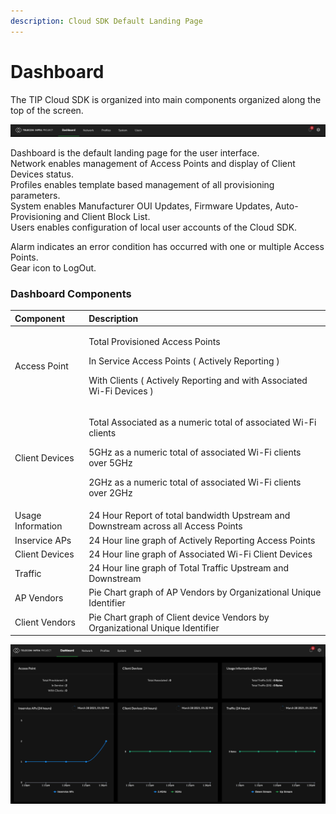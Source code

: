 ```yaml
---
description: Cloud SDK Default Landing Page
---
```


# Dashboard

The TIP Cloud SDK is organized into main components organized along the top of the screen.

![Cloud SDK User Interface Top Navigation](../.gitbook/assets/screen-shot-2021-03-28-at-1.25.04-pm.png)

Dashboard is the default landing page for the user interface.   
Network enables management of Access Points and display of Client Devices status.   
Profiles enables template based management of all provisioning parameters.   
System enables Manufacturer OUI Updates, Firmware Updates, Auto-Provisioning and Client Block List.   
Users enables configuration of local user accounts of the Cloud SDK.

Alarm indicates an error condition has occurred with one or multiple Access Points.   
Gear icon to LogOut.   

### Dashboard Components

<table>
  <thead>
    <tr>
      <th style="text-align:left">Component</th>
      <th style="text-align:left">Description</th>
    </tr>
  </thead>
  <tbody>
    <tr>
      <td style="text-align:left">Access Point</td>
      <td style="text-align:left">
        <p>Total Provisioned Access Points</p>
        <p>In Service Access Points ( Actively Reporting )</p>
        <p>With Clients ( Actively Reporting and with Associated Wi-Fi Devices )</p>
      </td>
    </tr>
    <tr>
      <td style="text-align:left">Client Devices</td>
      <td style="text-align:left">
        <p>Total Associated as a numeric total of associated Wi-Fi clients</p>
        <p>5GHz as a numeric total of associated Wi-Fi clients over 5GHz</p>
        <p>2GHz as a numeric total of associated Wi-Fi clients over 2GHz</p>
      </td>
    </tr>
    <tr>
      <td style="text-align:left">Usage Information</td>
      <td style="text-align:left">24 Hour Report of total bandwidth Upstream and Downstream across all Access
        Points</td>
    </tr>
    <tr>
      <td style="text-align:left">Inservice APs</td>
      <td style="text-align:left">24 Hour line graph of Actively Reporting Access Points</td>
    </tr>
    <tr>
      <td style="text-align:left">Client Devices</td>
      <td style="text-align:left">24 Hour line graph of Associated Wi-Fi Client Devices</td>
    </tr>
    <tr>
      <td style="text-align:left">Traffic</td>
      <td style="text-align:left">24 Hour line graph of Total Traffic Upstream and Downstream</td>
    </tr>
    <tr>
      <td style="text-align:left">AP Vendors</td>
      <td style="text-align:left">Pie Chart graph of AP Vendors by Organizational Unique Identifier</td>
    </tr>
    <tr>
      <td style="text-align:left">Client Vendors</td>
      <td style="text-align:left">Pie Chart graph of Client device Vendors by Organizational Unique Identifier</td>
    </tr>
  </tbody>
</table>

![Cloud SDK Dashboard](../.gitbook/assets/screen-shot-2021-03-28-at-1.32.36-pm.png)



